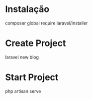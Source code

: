 # Instalação 
<p>composer global require laravel/installer</p>

# Create Project
<p>laravel new blog</p>

# Start Project
<p>php artisan serve</p>